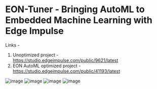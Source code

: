 # EON-Tuner - Bringing AutoML to Embedded Machine Learning with Edge Impulse
 Links -
 1) Unoptimized project - https://studio.edgeimpulse.com/public/9621/latest
 2) EON AutoML optimized project - https://studio.edgeimpulse.com/public/41193/latest

![image](https://user-images.githubusercontent.com/67831664/127152258-58175841-7124-4968-ba83-3937af4448a5.png)
![image](https://user-images.githubusercontent.com/67831664/127152284-acf19f8c-6083-4611-9207-db4d28085e6a.png)
![image](https://user-images.githubusercontent.com/67831664/127152324-34e88ae8-e3fd-4ca3-800a-b020c77a0c81.png)
![image](https://user-images.githubusercontent.com/67831664/127152352-25a9bace-144a-4ff2-a317-7ee4880f6723.png)

